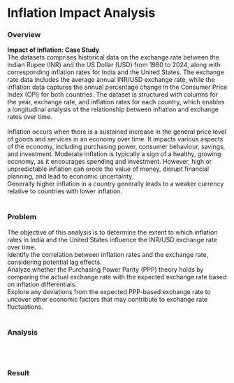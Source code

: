 # Inflation Impact Analysis
### Overview 
**Impact of Inflation: Case Study**<br>
The datasets comprises historical data on the exchange rate between the Indian Rupee (INR) and the US Dollar (USD) from 1980 to 2024, along with corresponding inflation rates for India and the United States. The exchange rate data includes the average annual INR/USD exchange rate, while the inflation data captures the annual percentage change in the Consumer Price Index (CPI) for both countries. The dataset is structured with columns for the year, exchange rate, and inflation rates for each country, which enables a longitudinal analysis of the relationship between inflation and exchange rates over time.<br>
<br>
Inflation occurs when there is a sustained increase in the general price level of goods and services in an economy over time. It impacts various aspects of the economy, including purchasing power, consumer behaviour, savings, and investment. Moderate inflation is typically a sign of a healthy, growing economy, as it encourages spending and investment. However, high or unpredictable inflation can erode the value of money, disrupt financial planning, and lead to economic uncertainty.<br>
Generally higher inflation in a country generally leads to a weaker currency relative to countries with lower inflation.<br><br>
### Problem
The objective of this analysis is to determine the extent to which inflation rates in India and the United States influence the INR/USD exchange rate over time.<br>
Identify the correlation between inflation rates and the exchange rate, considering potential lag effects.<br>
Analyze whether the Purchasing Power Parity (PPP) theory holds by comparing the actual exchange rate with the expected exchange rate based on inflation differentials.<br>
Explore any deviations from the expected PPP-based exchange rate to uncover other economic factors that may contribute to exchange rate fluctuations.<br><br>
### Analysis 
<br><br>
### Result 
